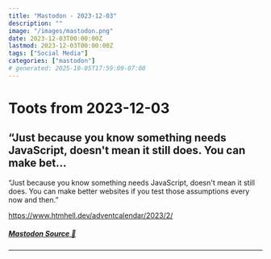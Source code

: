 ```yaml
---
title: "Mastodon - 2023-12-03"
description: ""
image: "/images/mastodon.png"
date: 2023-12-03T00:00:00Z
lastmod: 2023-12-03T00:00:00Z
tags: ["Social Media"]
categories: ["mastodon"]
# generated: 2025-10-05T17:59:09-07:00
---
```


# Toots from 2023-12-03

## “Just because you know something needs JavaScript, doesn't mean it still does. You can make bet...

“Just because you know something needs JavaScript, doesn't mean it still does. You can make better websites if you test those assumptions every now and then.”

<https://www.htmhell.dev/adventcalendar/2023/2/>

##### [Mastodon Source 🐘](https://hachyderm.io/@mweagle/111517835340530326)

---

